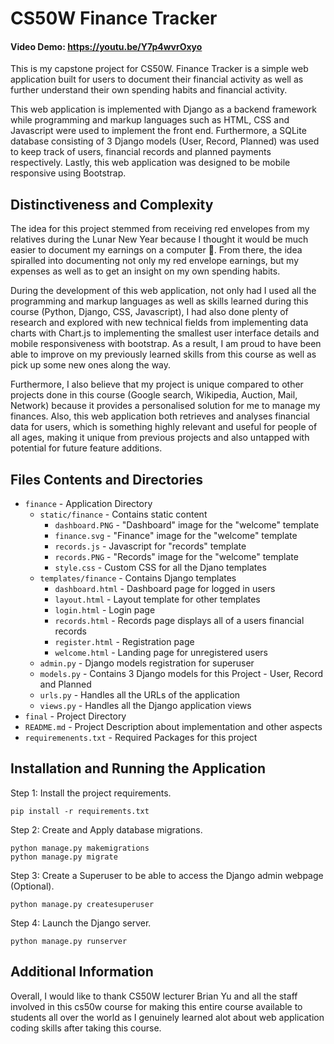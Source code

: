 # CS50W Finance Tracker
#### Video Demo: https://youtu.be/Y7p4wvrOxyo

This is my capstone project for CS50W. Finance Tracker is a simple web application built for users to document their financial activity as well as further understand their own spending habits and financial activity. 

This web application is implemented with Django as a backend framework while programming and markup languages such as HTML, CSS and Javascript were used to implement the front end. Furthermore, a SQLite database consisting of 3 Django models (User, Record, Planned) was used to keep track of users, financial records and planned payments respectively. Lastly, this web application was designed to be mobile responsive using Bootstrap. 

## Distinctiveness and Complexity
The idea for this project stemmed from receiving red envelopes from my relatives during the Lunar New Year because I thought it would be much easier to document my earnings on a computer :money_mouth_face:. From there, the idea spiralled into documenting not only my red envelope earnings, but my expenses as well as to get an insight on my own spending habits. 

During the development of this web application, not only had I used all the programming and markup languages as well as skills learned during this course (Python, Django, CSS, Javascript), I had also done plenty of research and explored  with new technical fields from implementing data charts with Chart.js to implementing the smallest user interface details and mobile responsiveness with bootstrap. As a result, I am proud to have been able to improve on my previously learned skills from this course as well as pick up some new ones along the way.

Furthermore, I also believe that my project is unique compared to other projects done in this course (Google search, Wikipedia, Auction, Mail, Network) because it provides a personalised solution for me to manage my finances. Also, this web application both retrieves and analyses financial data for users, which is something highly relevant and useful for people of all ages, making it unique from previous projects and also untapped with potential for future feature additions.

## Files Contents and Directories
- `finance` - Application Directory
    - `static/finance` - Contains static content
        - `dashboard.PNG` - "Dashboard" image for the "welcome" template
        - `finance.svg` - "Finance" image for the "welcome" template
        - `records.js` - Javascript for "records" template
        - `records.PNG` - "Records" image for the "welcome" template
        - `style.css` - Custom CSS for all the Djano templates
    - `templates/finance` - Contains Django templates
        - `dashboard.html` - Dashboard page for logged in users
        - `layout.html` - Layout template for other templates
        - `login.html` - Login page 
        - `records.html` - Records page displays all of a users financial records 
        - `register.html` - Registration page
        - `welcome.html` - Landing page for unregistered users
    - `admin.py` - Django models registration for superuser 
    - `models.py` - Contains 3 Django models for this Project - User, Record and Planned
    - `urls.py` - Handles all the URLs of the application
    - `views.py` - Handles all the Django application views 
- `final` - Project Directory
- `README.md` - Project Description about implementation and other aspects
- `requiremenents.txt` - Required Packages for this project 

## Installation and Running the Application
Step 1: Install the project requirements. 
```
pip install -r requirements.txt
```
Step 2: Create and Apply database migrations.
```
python manage.py makemigrations
python manage.py migrate
``` 
Step 3: Create a Superuser to be able to access the Django admin webpage (Optional).
```
python manage.py createsuperuser
```
Step 4: Launch the Django server.
```
python manage.py runserver
```

## Additional Information
Overall, I would like to thank CS50W lecturer Brian Yu and all the staff involved in this cs50w course for making this entire course available to students all over the world as I genuinely learned alot about web application coding skills after taking this course.